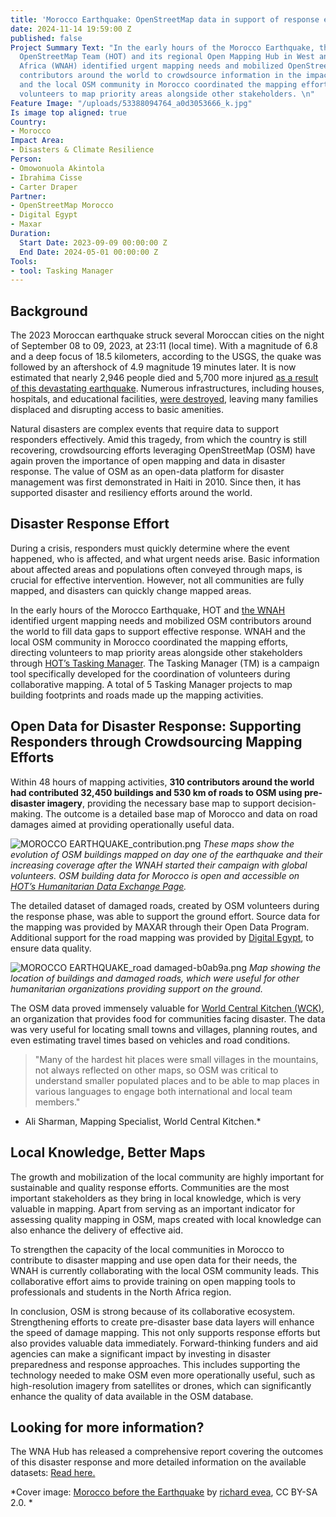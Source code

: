```yaml
---
title: 'Morocco Earthquake: OpenStreetMap data in support of response efforts'
date: 2024-11-14 19:59:00 Z
published: false
Project Summary Text: "In the early hours of the Morocco Earthquake, the Humanitarian
  OpenStreetMap Team (HOT) and its regional Open Mapping Hub in West and Northern
  Africa (WNAH) identified urgent mapping needs and mobilized OpenStreetMap (OSM)
  contributors around the world to crowdsource information in the impacted area. WNAH
  and the local OSM community in Morocco coordinated the mapping efforts, directing
  volunteers to map priority areas alongside other stakeholders. \n"
Feature Image: "/uploads/53388094764_a0d3053666_k.jpg"
Is image top aligned: true
Country:
- Morocco
Impact Area:
- Disasters & Climate Resilience
Person:
- Omowonuola Akintola
- Ibrahima Cisse
- Carter Draper
Partner:
- OpenStreetMap Morocco
- Digital Egypt
- Maxar
Duration:
  Start Date: 2023-09-09 00:00:00 Z
  End Date: 2024-05-01 00:00:00 Z
Tools:
- tool: Tasking Manager
---
```


## Background

The 2023 Moroccan earthquake struck several Moroccan cities on the night of September 08 to 09, 2023, at 23:11 (local time). With a magnitude of 6.8 and a deep focus of 18.5 kilometers, according to the USGS, the quake was followed by an aftershock of 4.9 magnitude 19 minutes later. It is now estimated that nearly 2,946 people died and 5,700 more injured [as a result of this devastating earthquake](https://reliefweb.int/report/morocco/morocco-assistance-overview-february-2024). Numerous infrastructures, including houses, hospitals, and educational facilities, [were destroyed](https://www.unicef.org/press-releases/least-100000-children-affected-morocco-earthquake), leaving many families displaced and disrupting access to basic amenities.

Natural disasters are complex events that require data to support responders effectively. Amid this tragedy, from which the country is still recovering, crowdsourcing efforts leveraging OpenStreetMap (OSM) have again proven the importance of open mapping and data in disaster response. The value of OSM as an open-data platform for disaster management was first demonstrated in Haiti in 2010. Since then, it has supported disaster and resiliency efforts around the world.

## Disaster Response Effort

During a crisis, responders must quickly determine where the event happened, who is affected, and what urgent needs arise. Basic information about affected areas and populations often conveyed through maps, is crucial for effective intervention.
However, not all communities are fully mapped, and disasters can quickly change mapped areas.

In the early hours of the Morocco Earthquake, HOT and [the WNAH](https://www.hotosm.org/hubs/open-mapping-hub-west-and-northern-africa) identified urgent mapping needs and mobilized OSM contributors
around the world to fill data gaps to support effective response. 
WNAH and the local OSM community in Morocco coordinated the mapping efforts, directing volunteers to map priority areas alongside other stakeholders through [HOT’s Tasking Manager](https://tasks.hotosm.org/). The Tasking Manager (TM) is a campaign tool specifically developed for the coordination of volunteers during collaborative mapping. A total of 5 Tasking Manager projects to map building footprints and roads made up the mapping activities.

## Open Data for Disaster Response: Supporting Responders through Crowdsourcing Mapping Efforts

Within 48 hours of mapping activities, **310 contributors around the world had contributed 32,450 buildings and 530 km of roads to OSM using pre-disaster imagery**, providing the necessary base map to support decision-making. The outcome is a detailed base map of Morocco and data on road damages aimed at providing operationally useful
data.

![MOROCCO EARTHQUAKE_contribution.png](/uploads/MOROCCO%20EARTHQUAKE_contribution.png)
*These maps show the evolution of OSM buildings mapped on day one of the earthquake and their increasing coverage after the WNAH started their campaign with global volunteers. OSM building data for Morocco is open and accessible on [HOT’s Humanitarian Data Exchange Page](https://www.google.com/url?q=https://data.humdata.org/dataset/hotosm_mar_buildings&sa=D&source=apps-viewer-frontend&ust=1732112788686375&usg=AOvVaw3KYUnHwa3n9fac294FGt1k&hl=en).*

The detailed dataset of damaged roads, created by OSM volunteers
during the response phase, was able to support the ground effort. Source data for the mapping was provided by MAXAR through their Open Data Program. Additional support for the road mapping was provided by [Digital Egypt](https://wiki.openstreetmap.org/wiki/DigitalEgypt), to ensure data quality.

![MOROCCO EARTHQUAKE_road damaged-b0ab9a.png](/uploads/MOROCCO%20EARTHQUAKE_road%20damaged-b0ab9a.png)
*Map showing the location of buildings and damaged roads, which were useful for other humanitarian organizations providing support on the ground.*

The OSM data proved immensely valuable for [World Central Kitchen (WCK)](https://wck.org/relief/morocco-earthquake-2023), an organization that provides food for communities facing disaster. The data was very useful for locating small towns and villages, planning routes, and even estimating travel times based on vehicles and road conditions.

> "Many of the hardest hit places were small villages in the mountains, not always reflected on other maps, so OSM was critical to understand smaller populated places and to be able to map places in various languages to engage both international and local team members."
* Ali Sharman, Mapping Specialist, World Central Kitchen.*

## Local Knowledge, Better Maps

The growth and mobilization of the local community are highly important for sustainable and quality response efforts. Communities are the most important stakeholders as they bring in local knowledge, which is very valuable in mapping.
Apart from serving as an important indicator for assessing quality mapping in OSM, maps created with local knowledge can also enhance the delivery of effective aid.

To strengthen the capacity of the local communities in Morocco to contribute to disaster mapping and use open data for their needs, the WNAH is currently collaborating with the local OSM community leads. This collaborative effort aims to provide training on open mapping tools to professionals and students in the North Africa region.

In conclusion, OSM is strong because of its collaborative ecosystem. Strengthening efforts to create pre-disaster base data layers will enhance the speed of damage mapping. This not only supports response efforts but also provides valuable data immediately. Forward-thinking funders and aid agencies can make a significant impact by investing in disaster preparedness and response approaches. This includes supporting the technology needed to make OSM even more
operationally useful, such as high-resolution imagery from satellites or drones, which can significantly enhance the quality of data available in the OSM database.

## Looking for more information?

The WNA Hub has released a comprehensive report covering the outcomes of this disaster response and more detailed information on the available datasets: [Read here.](https://drive.google.com/file/d/10w9HCpRJ4aarzBYmFgJ-aqXrRE_zwXMI/view)

*Cover image: [Morocco before the Earthquake](https://www.flickr.com/photos/42027960@N04/53388094764/in/photolist-6e1UMM-8F3adc-DbgvSF-No1Dv3-6Xq43q-2pHJsHk-2aBVYR-2pHJsG3-8BCjqf-a9qjH-a9qiB-Nqxr1Z-2aBW1B-eVXav8-a9qgF-2g42u2-4eJfYg-2pkHkuq-8azFHD-a9qfH-2p1KD5z-2g43vB-2pSFktF-2pSA8aA-2pSNc7p-2p1Rc76-2pSL5nh-2p2f2yg-2p2i481-2p2j3DG-2p99p3q-2pStctw-2p9a768-2p2pZxq-8BzE42-2pkJBdu-2p2qi4k-2p2nKza-2pkJB5t-2pkBEmK-2p2jHYM-2p2qiGE-2pkHkjk-2pkJBdz-2p2nK3o-8BCPdm-2p2pYD1-2pkHWPu-2p2jHiD-2pkHWyu) by 
[richard evea](https://www.flickr.com/photos/42027960@N04/), CC BY-SA 2.0. *